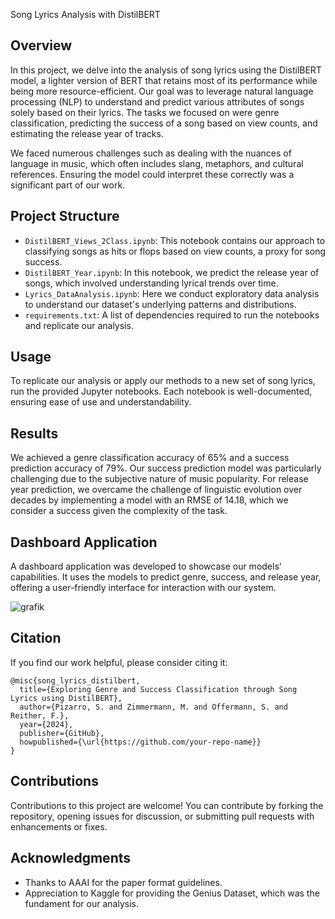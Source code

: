  Song Lyrics Analysis with DistilBERT

## Overview

In this project, we delve into the analysis of song lyrics using the DistilBERT model, a lighter version of BERT that retains most of its performance while being more resource-efficient. Our goal was to leverage natural language processing (NLP) to understand and predict various attributes of songs solely based on their lyrics. The tasks we focused on were genre classification, predicting the success of a song based on view counts, and estimating the release year of tracks.

We faced numerous challenges such as dealing with the nuances of language in music, which often includes slang, metaphors, and cultural references. Ensuring the model could interpret these correctly was a significant part of our work.

## Project Structure

- `DistilBERT_Views_2Class.ipynb`: This notebook contains our approach to classifying songs as hits or flops based on view counts, a proxy for song success.
- `DistilBERT_Year.ipynb`: In this notebook, we predict the release year of songs, which involved understanding lyrical trends over time.
- `Lyrics_DataAnalysis.ipynb`: Here we conduct exploratory data analysis to understand our dataset's underlying patterns and distributions.
- `requirements.txt`: A list of dependencies required to run the notebooks and replicate our analysis.

## Usage

To replicate our analysis or apply our methods to a new set of song lyrics, run the provided Jupyter notebooks. Each notebook is well-documented, ensuring ease of use and understandability.

## Results

We achieved a genre classification accuracy of 65% and a success prediction accuracy of 79%. Our success prediction model was particularly challenging due to the subjective nature of music popularity. For release year prediction, we overcame the challenge of linguistic evolution over decades by implementing a model with an RMSE of 14.18, which we consider a success given the complexity of the task.

## Dashboard Application

A dashboard application was developed to showcase our models' capabilities. It uses the models to predict genre, success, and release year, offering a user-friendly interface for interaction with our system.

![grafik](https://github.com/Servando-Pizarro/BERT-Songtext-Classification/assets/105354134/5edc548d-1c2c-4c57-9eda-9b7418c22800)


## Citation

If you find our work helpful, please consider citing it:

```
@misc{song_lyrics_distilbert,
  title={Exploring Genre and Success Classification through Song Lyrics using DistilBERT},
  author={Pizarro, S. and Zimmermann, M. and Offermann, S. and Reither, F.},
  year={2024},
  publisher={GitHub},
  howpublished={\url{https://github.com/your-repo-name}}
}
```

## Contributions

Contributions to this project are welcome! You can contribute by forking the repository, opening issues for discussion, or submitting pull requests with enhancements or fixes.

## Acknowledgments

- Thanks to AAAI for the paper format guidelines.
- Appreciation to Kaggle for providing the Genius Dataset, which was the fundament for our analysis.
